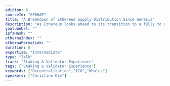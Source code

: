 ```yaml
---
edition: 6
sourceId: "GFBHAP"
title: "A Breakdown of Ethereum Supply Distribution Since Genesis"
description: "As Ethereum looks ahead to its transition to a fully to a proof-of-stake consensus protocol, the topic of Ethereum’s supply distribution matters more than ever to network stakeholders. This is because under PoS, the amount of ETH users control directly determines how much influence they can have over the network’s consensus building process and the amount of rewards they can earn from staking. This talk dives into how distributed ETH supply on Ethereum has become over the last 7 years."
youtubeUrl: ""
ipfsHash: ""
ethernaIndex: ""
ethernaPermalink: ""
duration: 0
expertise: "Intermediate"
type: "Talk"
track: "Staking & Validator Experience"
tags: ["Staking & Validator Experience"]
keywords: ["Decentralization","ICO","Whales"]
speakers: ["Christine Kim"]
---
```

